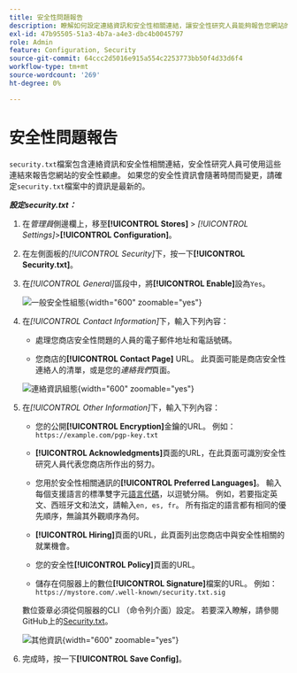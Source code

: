 ```yaml
---
title: 安全性問題報告
description: 瞭解如何設定連絡資訊和安全性相關連結，讓安全性研究人員能夠報告您網站的安全性疑慮。
exl-id: 47b95505-51a3-4b7a-a4e3-dbc4b0045797
role: Admin
feature: Configuration, Security
source-git-commit: 64ccc2d5016e915a554c2253773bb50f4d33d6f4
workflow-type: tm+mt
source-wordcount: '269'
ht-degree: 0%

---
```


# 安全性問題報告

`security.txt`檔案包含連絡資訊和安全性相關連結，安全性研究人員可使用這些連結來報告您網站的安全性顧慮。 如果您的安全性資訊會隨著時間而變更，請確定`security.txt`檔案中的資訊是最新的。

**_設定security.txt：_**

1. 在&#x200B;_管理員_&#x200B;側邊欄上，移至&#x200B;**[!UICONTROL Stores]** > _[!UICONTROL Settings]_>**[!UICONTROL Configuration]**。

1. 在左側面板的&#x200B;_[!UICONTROL Security]_&#x200B;下，按一下&#x200B;**[!UICONTROL Security.txt]**。

1. 在&#x200B;_[!UICONTROL General]_&#x200B;區段中，將&#x200B;**[!UICONTROL Enable]**&#x200B;設為`Yes`。

   ![一般安全性組態](../configuration-reference/security/assets/txt-general.png){width="600" zoomable="yes"}

1. 在&#x200B;_[!UICONTROL Contact Information]_&#x200B;下，輸入下列內容：

   - 處理您商店安全性問題的人員的電子郵件地址和電話號碼。

   - 您商店的&#x200B;**[!UICONTROL Contact Page]** URL。 此頁面可能是商店安全性連絡人的清單，或是您的&#x200B;_連絡我們_&#x200B;頁面。

   ![連絡資訊組態](../configuration-reference/security/assets/txt-contact-info.png){width="600" zoomable="yes"}

1. 在&#x200B;_[!UICONTROL Other Information]_&#x200B;下，輸入下列內容：

   - 您的公開&#x200B;**[!UICONTROL Encryption]**&#x200B;金鑰的URL。 例如： `https://example.com/pgp-key.txt`

   - **[!UICONTROL Acknowledgments]**&#x200B;頁面的URL，在此頁面可識別安全性研究人員代表您商店所作出的努力。

   - 您用於安全性相關通訊的&#x200B;**[!UICONTROL Preferred Languages]**。 輸入每個支援語言的標準雙字元[語言代碼](https://en.wikipedia.org/wiki/List_of_ISO_639-1_codes)，以逗號分隔。 例如，若要指定英文、西班牙文和法文，請輸入`en, es, fr`。 所有指定的語言都有相同的優先順序，無論其外觀順序為何。

   - **[!UICONTROL Hiring]**&#x200B;頁面的URL，此頁面列出您商店中與安全性相關的就業機會。

   - 您的安全性&#x200B;**[!UICONTROL Policy]**&#x200B;頁面的URL。

   - 儲存在伺服器上的數位&#x200B;**[!UICONTROL Signature]**&#x200B;檔案的URL。 例如： `https://mystore.com/.well-known/security.txt.sig`

   數位簽章必須從伺服器的CLI （命令列介面）設定。 若要深入瞭解，請參閱GitHub上的[Security.txt](https://github.com/magento/security-package/blob/1.0-develop/Securitytxt/README.md)。

   ![其他資訊](../configuration-reference/security/assets/txt-other-info.png){width="600" zoomable="yes"}

1. 完成時，按一下&#x200B;**[!UICONTROL Save Config]**。
